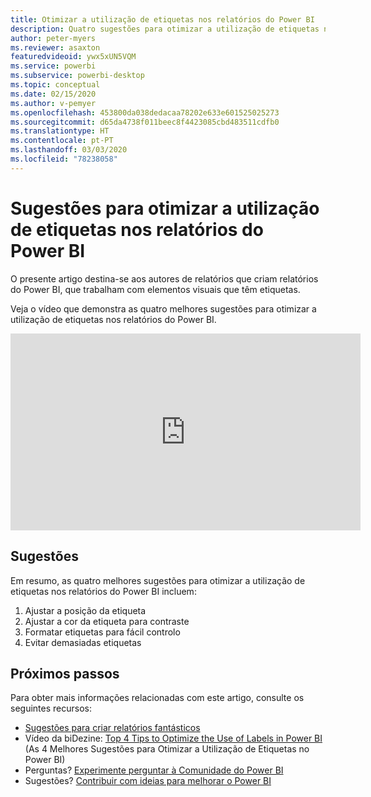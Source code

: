 ```yaml
---
title: Otimizar a utilização de etiquetas nos relatórios do Power BI
description: Quatro sugestões para otimizar a utilização de etiquetas nos elementos visuais de relatórios do Power BI, no Power BI Desktop ou no serviço Power BI.
author: peter-myers
ms.reviewer: asaxton
featuredvideoid: ywx5xUN5VQM
ms.service: powerbi
ms.subservice: powerbi-desktop
ms.topic: conceptual
ms.date: 02/15/2020
ms.author: v-pemyer
ms.openlocfilehash: 453800da038dedacaa78202e633e601525025273
ms.sourcegitcommit: d65da4738f011beec8f4423085cbd483511cdfb0
ms.translationtype: HT
ms.contentlocale: pt-PT
ms.lasthandoff: 03/03/2020
ms.locfileid: "78238058"
---
```

# <a name="tips-to-optimize-the-use-of-labels-in-power-bi-reports"></a>Sugestões para otimizar a utilização de etiquetas nos relatórios do Power BI

O presente artigo destina-se aos autores de relatórios que criam relatórios do Power BI, que trabalham com elementos visuais que têm etiquetas.

Veja o vídeo que demonstra as quatro melhores sugestões para otimizar a utilização de etiquetas nos relatórios do Power BI.

<iframe width="560" height="315" src="https://www.youtube.com/embed/ywx5xUN5VQM" frameborder="0" allowfullscreen></iframe>

## <a name="tips"></a>Sugestões

Em resumo, as quatro melhores sugestões para otimizar a utilização de etiquetas nos relatórios do Power BI incluem:

1. Ajustar a posição da etiqueta
1. Ajustar a cor da etiqueta para contraste
1. Formatar etiquetas para fácil controlo
1. Evitar demasiadas etiquetas

## <a name="next-steps"></a>Próximos passos

Para obter mais informações relacionadas com este artigo, consulte os seguintes recursos:

- [Sugestões para criar relatórios fantásticos](../power-bi-reports-tips-and-tricks-for-creating.md)
- Vídeo da biDezine: [Top 4 Tips to Optimize the Use of Labels in Power BI](https://www.youtube.com/watch?v=ywx5xUN5VQM) (As 4 Melhores Sugestões para Otimizar a Utilização de Etiquetas no Power BI)
- Perguntas? [Experimente perguntar à Comunidade do Power BI](https://community.powerbi.com/)
- Sugestões? [Contribuir com ideias para melhorar o Power BI](https://ideas.powerbi.com)

